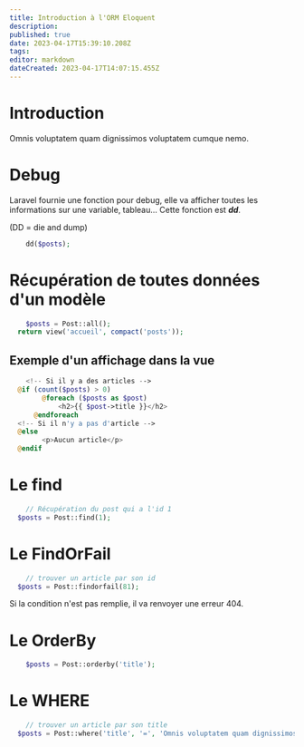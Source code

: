 ```yaml
---
title: Introduction à l'ORM Eloquent
description: 
published: true
date: 2023-04-17T15:39:10.208Z
tags: 
editor: markdown
dateCreated: 2023-04-17T14:07:15.455Z
---
```


# Introduction
Omnis voluptatem quam dignissimos voluptatem cumque nemo.

# Debug
Laravel fournie une fonction pour debug, elle va afficher toutes les informations sur une variable, tableau... Cette fonction est ***dd***.

(DD = die and dump)
```php
	dd($posts);
```

# Récupération de toutes données d'un modèle
```php
	$posts = Post::all();
  return view('accueil', compact('posts'));
```

## Exemple d'un affichage dans la vue
```php
	<!-- Si il y a des articles -->
  @if (count($posts) > 0)
  		@foreach ($posts as $post)
      		<h2>{{ $post->title }}</h2>
      @endforeach
  <!-- Si il n'y a pas d'article -->
  @else
  		<p>Aucun article</p>
  @endif
```

# Le find
```php
	// Récupération du post qui a l'id 1
  $posts = Post::find(1);
```

# Le FindOrFail
```php
	// trouver un article par son id
  $posts = Post::findorfail(81);
```
Si la condition n'est pas remplie, il va renvoyer une erreur 404.

# Le OrderBy
```php
	$posts = Post::orderby('title');
```

# Le WHERE
```php
	// trouver un article par son title
  $posts = Post::where('title', '=', 'Omnis voluptatem quam dignissimos voluptatem cumque nemo.')->firstorfail();

```